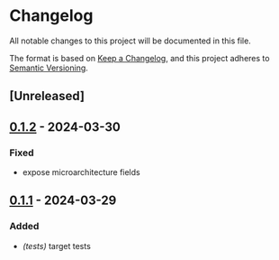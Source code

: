 # Changelog
All notable changes to this project will be documented in this file.

The format is based on [Keep a Changelog](https://keepachangelog.com/en/1.0.0/),
and this project adheres to [Semantic Versioning](https://semver.org/spec/v2.0.0.html).

## [Unreleased]

## [0.1.2](https://github.com/baszalmstra/archspec-rs/compare/v0.1.1...v0.1.2) - 2024-03-30

### Fixed
- expose microarchitecture fields

## [0.1.1](https://github.com/prefix-dev/archspec-rs/compare/v0.1.0...v0.1.1) - 2024-03-29

### Added
- *(tests)* target tests
